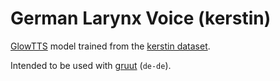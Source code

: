 # German Larynx Voice (kerstin)

[GlowTTS](https://github.com/rhasspy/glow-tts-train) model trained from the [kerstin dataset](https://github.com/rhasspy/dataset-kerstin).

Intended to be used with [gruut](https://github.com/rhasspy/gruut) (`de-de`).
